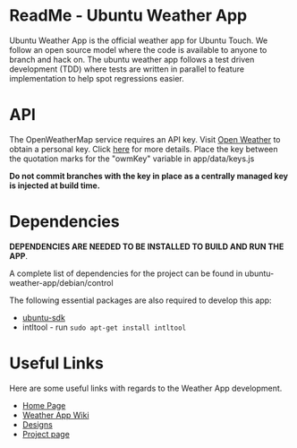 ReadMe - Ubuntu Weather App
===========================
Ubuntu Weather App is the official weather app for Ubuntu Touch. We follow an open
source model where the code is available to anyone to branch and hack on. The
ubuntu weather app follows a test driven development (TDD) where tests are
written in parallel to feature implementation to help spot regressions easier.

API
===
The OpenWeatherMap service requires an API key. 
Visit [Open Weather](http://openweathermap.org/appid) to obtain a personal key.
Click [here](http://openweathermap.org/faq#error401) for more details.
Place the key between the quotation marks for the "owmKey" variable in app/data/keys.js

**Do not commit branches with the key in place as a centrally managed key is injected at build time.**

Dependencies
============
**DEPENDENCIES ARE NEEDED TO BE INSTALLED TO BUILD AND RUN THE APP**.

A complete list of dependencies for the project can be found in ubuntu-weather-app/debian/control

The following essential packages are also required to develop this app:
* [ubuntu-sdk](http://developer.ubuntu.com/start)
* intltool   - run  `sudo apt-get install intltool` 

Useful Links
============
Here are some useful links with regards to the Weather App development.

* [Home Page](https://developer.ubuntu.com/en/community/core-apps/weather/)
* [Weather App Wiki](https://wiki.ubuntu.com/Touch/CoreApps/Weather)
* [Designs](https://docs.google.com/presentation/d/1tXcyMBvJAYvwFvUAmTTYzmBP2NFQgbG_Gy8e2gv91kU/edit#slide=id.p)
* [Project page](https://launchpad.net/ubuntu-weather-app) 
